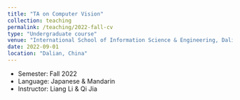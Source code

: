```yaml
---
title: "TA on Computer Vision"
collection: teaching
permalink: /teaching/2022-fall-cv
type: "Undergraduate course"
venue: "International School of Information Science & Engineering, Dalian University of Technology & Ritsumeikan University "
date: 2022-09-01
location: "Dalian, China"
---
```




* Semester: Fall 2022
* Language: Japanese & Mandarin
* Instructor: Liang Li & Qi Jia
